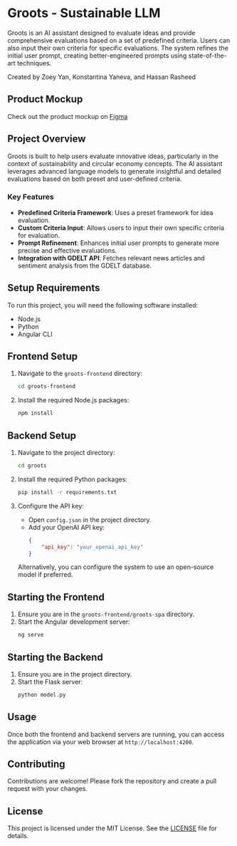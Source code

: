 # Groots - Sustainable LLM

Groots is an AI assistant designed to evaluate ideas and provide comprehensive evaluations based on a set of predefined criteria. Users can also input their own criteria for specific evaluations. The system refines the initial user prompt, creating better-engineered prompts using state-of-the-art techniques.

Created by Zoey Yan, Konstantina Yaneva, and Hassan Rasheed

## Product Mockup
Check out the product mockup on [Figma](https://www.figma.com/proto/Tmn1XLPHLMgVBnOtfNIaNJ/AI-EarthHack?page-id=0%3A1&type=design&node-id=1-2&viewport=492%2C169%2C0.15&t=749bjuNExNLZGM1a-1&scaling=scale-down&starting-point-node-id=1%3A2&mode=design)

## Project Overview
Groots is built to help users evaluate innovative ideas, particularly in the context of sustainability and circular economy concepts. The AI assistant leverages advanced language models to generate insightful and detailed evaluations based on both preset and user-defined criteria.

### Key Features
- **Predefined Criteria Framework**: Uses a preset framework for idea evaluation.
- **Custom Criteria Input**: Allows users to input their own specific criteria for evaluation.
- **Prompt Refinement**: Enhances initial user prompts to generate more precise and effective evaluations.
- **Integration with GDELT API**: Fetches relevant news articles and sentiment analysis from the GDELT database.

## Setup Requirements
To run this project, you will need the following software installed:

- Node.js
- Python
- Angular CLI

## Frontend Setup
1. Navigate to the `groots-frontend` directory:
    ```sh
    cd groots-frontend
    ```

2. Install the required Node.js packages:
    ```sh
    npm install
    ```

## Backend Setup
1. Navigate to the project directory:
    ```sh
    cd groots
    ```

2. Install the required Python packages:
    ```sh
    pip install -r requirements.txt
    ```

3. Configure the API key:
    - Open `config.json` in the project directory.
    - Add your OpenAI API key:
        ```json
        {
            "api_key": "your_openai_api_key"
        }
        ```

    Alternatively, you can configure the system to use an open-source model if preferred.

## Starting the Frontend
1. Ensure you are in the `groots-frontend/groots-spa` directory.
2. Start the Angular development server:
    ```sh
    ng serve
    ```

## Starting the Backend
1. Ensure you are in the project directory.
2. Start the Flask server:
    ```sh
    python model.py
    ```

## Usage
Once both the frontend and backend servers are running, you can access the application via your web browser at `http://localhost:4200`. 

## Contributing
Contributions are welcome! Please fork the repository and create a pull request with your changes.

## License
This project is licensed under the MIT License. See the [LICENSE](LICENSE) file for details.
